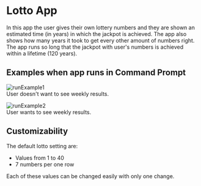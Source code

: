 # Lotto App

In this app the user gives their own lottery numbers and they are shown an estimated time (in years) in which
the jackpot is achieved. The app also shows how many years it took to get every other amount of numbers right.
The app runs so long that the jackpot with user's numbers is achieved within a lifetime (120 years).


## Examples when app runs in Command Prompt

![runExample1](https://github.com/ArturHaavisto/school/blob/main/media/runExample1.png)\
User doesn't want to see weekly results.  

![runExample2](https://github.com/ArturHaavisto/school/blob/main/media/runExample2.png)\
User wants to see weekly results.

## Customizability

The default lotto setting are:
* Values from 1 to 40
* 7 numbers per one row

Each of these values can be changed easily with only one change.
